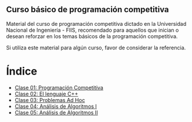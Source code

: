 ﻿## Curso básico de programación competitiva
Material del curso de programación competitiva dictado en la Universidad Nacional de Ingeniería - FIIS, recomendado para aquellos que inician o desean reforzar en los temas básicos de la programación competitiva.

Si utiliza este material para algún curso, favor de considerar la referencia.

# Índice

* [Clase 01: Programación Competitiva](https://github.com/Rmg91/Competitive-Programming/tree/master/clase-01 'Clase 01')
* [Clase 02: El lenguaje C++](https://github.com/Rmg91/Competitive-Programming/tree/master/clase-02 'Clase 02')
* [Clase 03: Problemas Ad Hoc](https://github.com/Rmg91/Competitive-Programming/tree/master/clase-03 'Clase 03')
* [Clase 04: Análisis de Algoritmos I](https://github.com/Rmg91/Competitive-Programming/tree/master/clase-04 'Clase 04')
* [Clase 05: Análisis de Algoritmos II](https://github.com/Rmg91/Competitive-Programming/tree/master/clase-05 'Clase 05')
